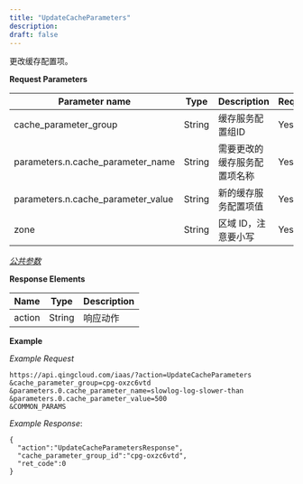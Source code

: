 ```yaml
---
title: "UpdateCacheParameters"
description: 
draft: false
---
```




更改缓存配置项。

**Request Parameters**

| Parameter name | Type | Description | Required |
| --- | --- | --- | --- |
| cache_parameter_group | String | 缓存服务配置组ID | Yes |
| parameters.n.cache_parameter_name | String | 需要更改的缓存服务配置项名称 | Yes |
| parameters.n.cache_parameter_value | String | 新的缓存服务配置项值 | Yes |
| zone | String | 区域 ID，注意要小写 | Yes |

[_公共参数_](../../../parameters/)

**Response Elements**

| Name | Type | Description |
| --- | --- | --- |
| action | String | 响应动作 |

**Example**

_Example Request_

```
https://api.qingcloud.com/iaas/?action=UpdateCacheParameters
&cache_parameter_group=cpg-oxzc6vtd
&parameters.0.cache_parameter_name=slowlog-log-slower-than
&parameters.0.cache_parameter_value=500
&COMMON_PARAMS
```

_Example Response_:

```
{
  "action":"UpdateCacheParametersResponse",
  "cache_parameter_group_id":"cpg-oxzc6vtd",
  "ret_code":0
}
```
